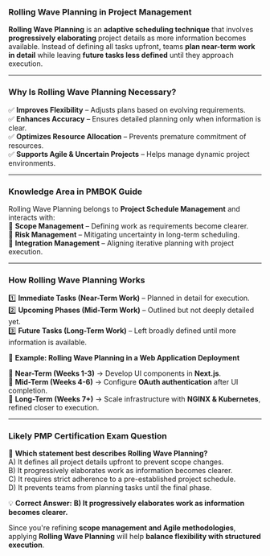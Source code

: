 ### **Rolling Wave Planning in Project Management**

**Rolling Wave Planning** is an **adaptive scheduling technique** that involves **progressively elaborating** project details as more information becomes available. Instead of defining all tasks upfront, teams **plan near-term work in detail** while leaving **future tasks less defined** until they approach execution.

---

### **Why Is Rolling Wave Planning Necessary?**

✅ **Improves Flexibility** – Adjusts plans based on evolving requirements.  
✅ **Enhances Accuracy** – Ensures detailed planning only when information is clear.  
✅ **Optimizes Resource Allocation** – Prevents premature commitment of resources.  
✅ **Supports Agile & Uncertain Projects** – Helps manage dynamic project environments.

---

### **Knowledge Area in PMBOK Guide**

Rolling Wave Planning belongs to **Project Schedule Management** and interacts with:  
🔹 **Scope Management** – Defining work as requirements become clearer.  
🔹 **Risk Management** – Mitigating uncertainty in long-term scheduling.  
🔹 **Integration Management** – Aligning iterative planning with project execution.

---

### **How Rolling Wave Planning Works**

1️⃣ **Immediate Tasks (Near-Term Work)** – Planned in detail for execution.  
2️⃣ **Upcoming Phases (Mid-Term Work)** – Outlined but not deeply detailed yet.  
3️⃣ **Future Tasks (Long-Term Work)** – Left broadly defined until more information is available.

📌 **Example: Rolling Wave Planning in a Web Application Deployment**

🔹 **Near-Term (Weeks 1-3)** → Develop UI components in **Next.js**.  
🔹 **Mid-Term (Weeks 4-6)** → Configure **OAuth authentication** after UI completion.  
🔹 **Long-Term (Weeks 7+)** → Scale infrastructure with **NGINX & Kubernetes**, refined closer to execution.

---

### **Likely PMP Certification Exam Question**

📌 **Which statement best describes Rolling Wave Planning?**  
A) It defines all project details upfront to prevent scope changes.  
B) It progressively elaborates work as information becomes clearer.  
C) It requires strict adherence to a pre-established project schedule.  
D) It prevents teams from planning tasks until the final phase.

💡 **Correct Answer:** **B) It progressively elaborates work as information becomes clearer.**

Since you're refining **scope management and Agile methodologies**, applying **Rolling Wave Planning** will help **balance flexibility with structured execution**.
